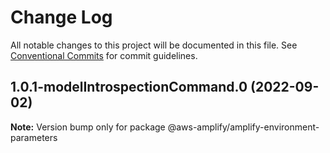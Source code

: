 # Change Log

All notable changes to this project will be documented in this file.
See [Conventional Commits](https://conventionalcommits.org) for commit guidelines.

## 1.0.1-modelIntrospectionCommand.0 (2022-09-02)

**Note:** Version bump only for package @aws-amplify/amplify-environment-parameters
